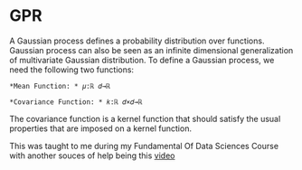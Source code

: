# GPR
A Gaussian process defines a probability distribution over functions.
Gaussian process can also be seen as an infinite dimensional generalization of multivariate Gaussian distribution.
To define a Gaussian process, we need the following two functions:
```
*Mean Function: * 𝜇:ℝ 𝑑→ℝ 

*Covariance Function: * 𝑘:ℝ 𝑑×𝑑→ℝ 
```

The covariance function is a kernel function that should satisfy the usual properties that are imposed on a kernel function.

This was taught to me during my Fundamental Of Data Sciences Course with another souces of help being this [video](https://youtu.be/xBE8qdAAj3w)
